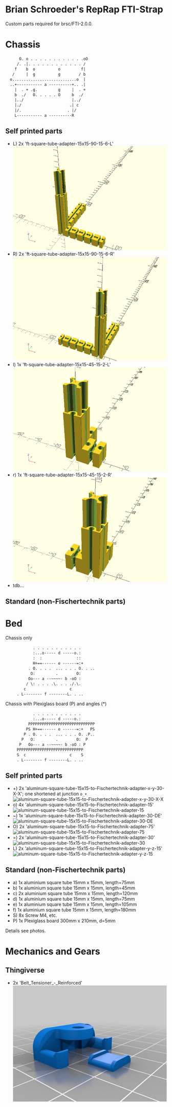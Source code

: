 
Brian Schroeder's RepRap FTI-Strap
==================================

Custom parts required for brsc/FTI-2.0.0.

# Chassis

          O. o . . . . . . . . . . . .oO
         /. .|. . . . . . . . . . . . /
        f    b  o          o         f|
       /     |  g          g        / b
      o............................o  |
      ..+----------- a ----------+.. .|
        |  . + .g.         g     |  . +
        b  ./   O. . . . . O     b  ./
        |../                     |../
        |./                     .| c
        |/.                    . |/
        L----------- a ----------R

## Self printed parts
- L) 2x 'ft-square-tube-adapter-15x15-90-15-6-L' ![ft-square-tube-adapter-15x15-90-15-6-L](ft-square-tube-adapter-15x15-90-15-6-L.png)
- R) 2x 'ft-square-tube-adapter-15x15-90-15-6-R' ![ft-square-tube-adapter-15x15-90-15-6-R](ft-square-tube-adapter-15x15-90-15-6-R.png)
- l) 1x 'ft-square-tube-adapter-15x15-45-15-2-L' ![ft-square-tube-adapter-15x15-45-15-2-L](ft-square-tube-adapter-15x15-45-15-2-L.png)
- r) 1x 'ft-square-tube-adapter-15x15-45-15-2-R' ![ft-square-tube-adapter-15x15-45-15-2-R](ft-square-tube-adapter-15x15-45-15-2-R.png)
- tdb...

## Standard (non-Fischertechnik parts)

# Bed

Chassis only

                . . . . . . . . . . .
                :...o----- d -----o.:
                :  :               ::
                H+==------ e ------=:+
              . O. . . .  ... . . . O. . ..
               O:         .        O:
              Oo--- a --~~~~- b -oO : 
             / \: . . . .\. . . ./.\.
            c                   c
         . L-------- f --------L. . ..


Chassis with Plexiglass board (P) and angles (*)

                . . . . . . . . . . .
                :...o----- d -----o.:
              PPPPPPPPPPPPPPPPPPPPPPPPPPPPP
             PS H+==------ e ------=:+   PS
            P . O. . . .  ... . . . O. .P..
           P   O:         .        O:  P
          P   Oo--- a --~~~~- b -oO : P
         PPPPPPPPPPPPPPPPPPPPPPPPPPPPP
         S  c                   c    S
         . L-------- f --------L. . ..

## Self printed parts
- +) 2x 'aluminum-square-tube-15x15-to-Fischertechnik-adapter-x-y-30-X-X'; one shortened at junction ```o_+``` ![aluminum-square-tube-15x15-to-Fischertechnik-adapter-x-y-30-X-X](aluminum-square-tube-15x15-to-Fischertechnik-adapter-x-y-30-X-X.png)
- o) 4x 'aluminum-square-tube-15x15-to-Fischertechnik-adapter-15' ![aluminum-square-tube-15x15-to-Fischertechnik-adapter-15](aluminum-square-tube-15x15-to-Fischertechnik-adapter-15.png)
- ~) 1x 'aluminum-square-tube-15x15-to-Fischertechnik-adapter-30-DE' ![aluminum-square-tube-15x15-to-Fischertechnik-adapter-30-DE](aluminum-square-tube-15x15-to-Fischertechnik-adapter-30-DE.png)
- O) 2x 'aluminum-square-tube-15x15-to-Fischertechnik-adapter-75' ![aluminum-square-tube-15x15-to-Fischertechnik-adapter-75](aluminum-square-tube-15x15-to-Fischertechnik-adapter-75.png)
- =) 2x 'aluminum-square-tube-15x15-to-Fischertechnik-adapter-30' ![aluminum-square-tube-15x15-to-Fischertechnik-adapter-30](aluminum-square-tube-15x15-to-Fischertechnik-adapter-30.png)
- L) 2x 'aluminum-square-tube-15x15-to-Fischertechnik-adapter-y-z-15' ![aluminum-square-tube-15x15-to-Fischertechnik-adapter-y-z-15](aluminum-square-tube-15x15-to-Fischertechnik-adapter-y-z-15.png)

## Standard (non-Fischertechnik parts)
- a) 1x aluminium square tube 15mm x 15mm, length=75mm
- b) 1x aluminium square tube 15mm x 15mm, length=45mm
- c) 2x aluminium square tube 15mm x 15mm, length=120mm
- d) 1x aluminium square tube 15mm x 15mm, length=75mm
- e) 1x aluminium square tube 15mm x 15mm, length=105mm
- f) 1x aluminium square tube 15mm x 15mm, length=180mm
- S) 8x Screw M4, etc.
- P) 1x Plexiglass board 300mm x 210mm, d=5mm

Details see photos.

# Mechanics and Gears

## Thingiverse
- 2x 'Belt_Tensioner_-_Reinforced' ![Belt_Tensioner_-_Reinforced](thingiverse\Belt_Tensioner_-_Reinforced\images\9cd39fd8af52306f8839aff77a5b9034_preview_featured.jpg)

